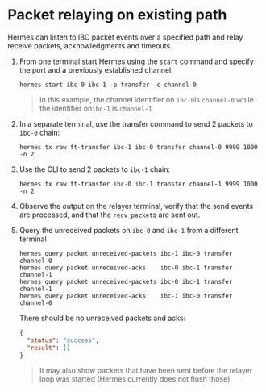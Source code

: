 # Packet relaying on existing path

Hermes can listen to IBC packet events over a specified path and relay receive packets, acknowledgments and timeouts.

1. From one terminal start Hermes using the `start` command and specify the port and a previously established channel:

   ```shell
   hermes start ibc-0 ibc-1 -p transfer -c channel-0
   ```

    > In this example, the channel identifier on `ibc-0`is `channel-0` while the identifier on`ibc-1` is `channel-1`

2. In a separate terminal, use the transfer command to send 2 packets to `ibc-0` chain:

    ```shell
    hermes tx raw ft-transfer ibc-1 ibc-0 transfer channel-0 9999 1000 -n 2
    ```

3. Use the CLI to send 2 packets to `ibc-1` chain:

    ```shell
    hermes tx raw ft-transfer ibc-0 ibc-1 transfer channel-1 9999 1000 -n 2
    ```

4. Observe the output on the relayer terminal, verify that the send events are processed, and that the `recv_packet`s are sent out.

5. Query the unreceived packets on `ibc-0` and `ibc-1` from a different terminal

    ```shell
    hermes query packet unreceived-packets ibc-1 ibc-0 transfer channel-0
    hermes query packet unreceived-acks    ibc-0 ibc-1 transfer channel-1
    hermes query packet unreceived-packets ibc-0 ibc-1 transfer channel-1
    hermes query packet unreceived-acks    ibc-1 ibc-0 transfer channel-0
    ```

    There should be no unreceived packets and acks:

    ```json
    {
      "status": "success",
      "result": []
    }
    ```

    > It may also show packets that have been sent before the relayer loop was started (Hermes currently does not flush those).
